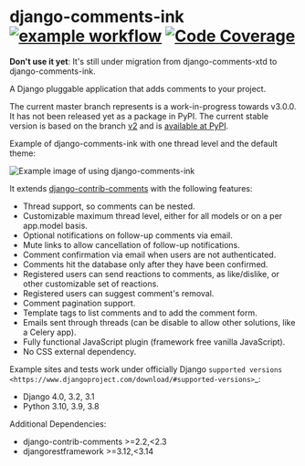#  django-comments-ink [![example workflow](https://github.com/comments-ink/django-comments-ink/workflows/tests/badge.svg)](https://github.com/comments-ink/django-comments-ink/actions/workflows/ci-pipeline.yml) [![Code Coverage](coverage.svg)]((https://github.com/comments-ink/django-comments-ink/actions/workflows/ci-pipeline.yml))


**Don't use it yet**: It's still under migration from django-comments-xtd to django-comments-ink.

A Django pluggable application that adds comments to your project.

The current master branch represents is a work-in-progress towards v3.0.0. It has not been released yet as a package in PyPI. The current stable version is based on the branch [v2](https://github.com/danirus/django-comments-ink/tree/v2) and is [available at PyPI](https://pypi.org/project/django-comments-ink/).

Example of django-comments-ink with one thread level and the default theme:

![Example image of using django-comments-ink](https://github.com/danirus/django-comments-ink/blob/main/docs/images/cover.png)

It extends [django-contrib-comments](https://pypi.python.org/pypi/django-contrib-comments) with the following features:

- Thread support, so comments can be nested.
- Customizable maximum thread level, either for all models or on a per app.model basis.
- Optional notifications on follow-up comments via email.
- Mute links to allow cancellation of follow-up notifications.
- Comment confirmation via email when users are not authenticated.
- Comments hit the database only after they have been confirmed.
- Registered users can send reactions to comments, as like/dislike, or other customizable set of reactions.
- Registered users can suggest comment's removal.
- Comment pagination support.
- Template tags to list comments and to add the comment form.
- Emails sent through threads (can be disable to allow other solutions, like a Celery app).
- Fully functional JavaScript plugin (framework free vanilla JavaScript).
- No CSS external dependency.

Example sites and tests work under officially Django `supported versions <https://www.djangoproject.com/download/#supported-versions>`_:

* Django 4.0, 3.2, 3.1
* Python 3.10, 3.9, 3.8

Additional Dependencies:

* django-contrib-comments >=2.2,<2.3
* djangorestframework >=3.12,<3.14
